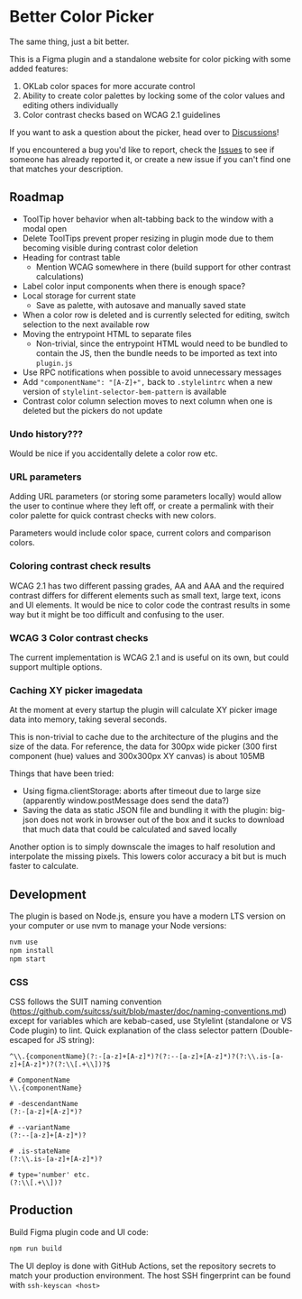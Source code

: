 # Better Color Picker

The same thing, just a bit better.

This is a Figma plugin and a standalone website for color picking with some added features:

1. OKLab color spaces for more accurate control
2. Ability to create color palettes by locking some of the color values and editing others individually
3. Color contrast checks based on WCAG 2.1 guidelines

If you want to ask a question about the picker, head over to [Discussions](https://github.com/kulmajaba/figma-better-color-picker/discussions)!

If you encountered a bug you'd like to report, check the [Issues](https://github.com/kulmajaba/figma-better-color-picker/issues) to see if someone has already reported it, or create a new issue if you can't find one that matches your description.

## Roadmap

- ToolTip hover behavior when alt-tabbing back to the window with a modal open
- Delete ToolTips prevent proper resizing in plugin mode due to them becoming visible during contrast color deletion
- Heading for contrast table
  - Mention WCAG somewhere in there (build support for other contrast calculations)
- Label color input components when there is enough space?
- Local storage for current state
  - Save as palette, with autosave and manually saved state
- When a color row is deleted and is currently selected for editing, switch selection to the next available row
- Moving the entrypoint HTML to separate files
  - Non-trivial, since the entrypoint HTML would need to be bundled to contain the JS, then the bundle needs to be imported as text into `plugin.js`
- Use RPC notifications when possible to avoid unnecessary messages
- Add `"componentName": "[A-Z]+",` back to `.stylelintrc` when a new version of `stylelint-selector-bem-pattern` is available
- Contrast color column selection moves to next column when one is deleted but the pickers do not update

### Undo history???

Would be nice if you accidentally delete a color row etc.

### URL parameters

Adding URL parameters (or storing some parameters locally) would allow the user to continue where they left off, or create a permalink with their color palette for quick contrast checks with new colors.

Parameters would include color space, current colors and comparison colors.

### Coloring contrast check results

WCAG 2.1 has two different passing grades, AA and AAA and the required contrast differs for different elements such as small text, large text, icons and UI elements. It would be nice to color code the contrast results in some way but it might be too difficult and confusing to the user.

### WCAG 3 Color contrast checks

The current implementation is WCAG 2.1 and is useful on its own, but could support multiple options.

### Caching XY picker imagedata

At the moment at every startup the plugin will calculate XY picker image data into memory, taking several seconds.

This is non-trivial to cache due to the architecture of the plugins and the size of the data. For reference, the data for 300px wide picker (300 first component (hue) values and 300x300px XY canvas) is about 105MB

Things that have been tried:

- Using figma.clientStorage: aborts after timeout due to large size (apparently window.postMessage does send the data?)
- Saving the data as static JSON file and bundling it with the plugin: big-json does not work in browser out of the box and it sucks to download that much data that could be calculated and saved locally

Another option is to simply downscale the images to half resolution and interpolate the missing pixels. This lowers color accuracy a bit but is much faster to calculate.

## Development

The plugin is based on Node.js, ensure you have a modern LTS version on your computer or use nvm to manage your Node versions:

```bash
nvm use
npm install
npm start
```

### CSS

CSS follows the SUIT naming convention (https://github.com/suitcss/suit/blob/master/doc/naming-conventions.md) except for variables which are kebab-cased, use Stylelint (standalone or VS Code plugin) to lint. Quick explanation of the class selector pattern (Double-escaped for JS string):

```regexp
^\\.{componentName}(?:-[a-z]+[A-z]*)?(?:--[a-z]+[A-z]*)?(?:\\.is-[a-z]+[A-z]*)?(?:\\[.+\\])?$

# ComponentName
\\.{componentName}

# -descendantName
(?:-[a-z]+[A-z]*)?

# --variantName
(?:--[a-z]+[A-z]*)?

# .is-stateName
(?:\\.is-[a-z]+[A-z]*)?

# type='number' etc.
(?:\\[.+\\])?
```

## Production

Build Figma plugin code and UI code:

```bash
npm run build
```

The UI deploy is done with GitHub Actions, set the repository secrets to match your production environment.
The host SSH fingerprint can be found with `ssh-keyscan <host>`
